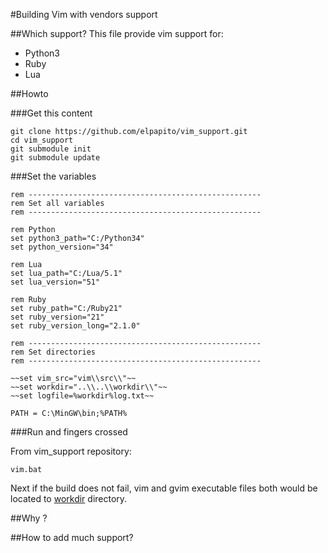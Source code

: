 #Building Vim with vendors support

##Which support?
This file provide vim support for:
* Python3
* Ruby
* Lua

##Howto

###Get this content

```
git clone https://github.com/elpapito/vim_support.git
cd vim_support
git submodule init
git submodule update
```

###Set the variables

```shell
rem ----------------------------------------------------
rem Set all variables
rem ----------------------------------------------------

rem Python
set python3_path="C:/Python34"
set python_version="34"

rem Lua
set lua_path="C:/Lua/5.1"
set lua_version="51"

rem Ruby
set ruby_path="C:/Ruby21"
set ruby_version="21"
set ruby_version_long="2.1.0" 

rem ----------------------------------------------------
rem Set directories
rem ----------------------------------------------------

~~set vim_src="vim\\src\\"~~
~~set workdir="..\\..\\workdir\\"~~
~~set logfile=%workdir%log.txt~~

PATH = C:\MinGW\bin;%PATH%
```

###Run and fingers crossed

From vim\_support repository:

```shel
vim.bat
```

Next if the build does not fail, vim and gvim executable files both would be located to [workdir](https://github.com/elpapito/vim_support/tree/master/workdir) directory.

##Why ?

##How to add much support?

